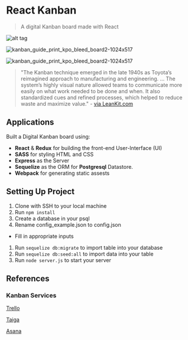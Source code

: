 # React Kanban
> A digital Kanban board made with React

![alt tag](http://i.imgur.com/r7iC8ni.png)

![kanban_guide_print_kpo_bleed_board2-1024x517](http://i.imgur.com/qzeLiYF.png)

![kanban_guide_print_kpo_bleed_board2-1024x517](http://i.imgur.com/6dgzB53.png)

> "The Kanban technique emerged in the late 1940s as Toyota’s reimagined approach to manufacturing and engineering. ... The system’s highly visual nature allowed teams to communicate more easily on what work needed to be done and when. It also standardized cues and refined processes, which helped to reduce waste and maximize value." - [via LeanKit.com](http://leankit.com/learn/kanban/kanban-board/)

## Applications
Built a Digital Kanban board using:
- **React** & **Redux** for building the front-end User-Interface (UI)
- **SASS** for styling HTML and CSS
- **Express** as the Server
- **Sequelize** as the ORM for **Postgresql** Datastore.
- **Webpack** for generating static assests


## Setting Up Project

1. Clone with SSH to your local machine
1. Run `npm install`
1. Create a database in your psql
1. Rename config_example.json to config.json
  - Fill in appropriate inputs
1. Run `sequelize db:migrate` to import table into your database
1. Run `sequelize db:seed:all` to import data into your table
1. Run `node server.js` to start your server


## References

### Kanban Services

[Trello](http://www.trello.com)

[Taiga](http://www.taiga.io)

[Asana](http://www.asana.com)
